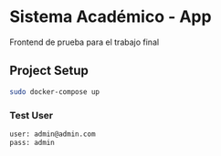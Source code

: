 # Sistema Académico - App

Frontend de prueba para el trabajo final

## Project Setup

```sh
sudo docker-compose up
```

### Test User

```sh
user: admin@admin.com
pass: admin
```


